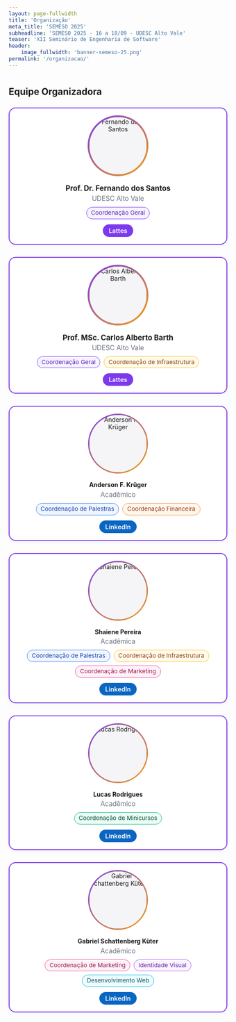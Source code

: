 ```yaml
---
layout: page-fullwidth
title: 'Organização'
meta_title: 'SEMESO 2025'
subheadline: 'SEMESO 2025 - 16 a 18/09 - UDESC Alto Vale'
teaser: 'XII Seminário de Engenharia de Software'
header:
    image_fullwidth: 'banner-semeso-25.png'
permalink: '/organizacao/'
---
```


<style>
:root{
  --accent-purple:#7c3aed;
  --accent-orange:#f59e0b;
}

.org-grid{
  display:grid;
  grid-template-columns: repeat( auto-fit, minmax(240px,1fr) );
  gap:28px;
  margin:24px 0 40px;
}

/* card */
.org-card{
  display:flex; flex-direction:column; align-items:center; text-align:center;
  padding:16px 14px;
  border-radius:16px;
  background:#fff;
  border:2px solid var(--accent-purple);
  box-shadow:0 2px 10px rgba(0,0,0,.05);
  transition:transform .2s ease, box-shadow .2s ease, border-color .6s ease;;
}
.org-card:hover{ 
  transform:translateY(-10px); 
  box-shadow:0 6px 18px rgba(0,0,0,.08); 
  border:2px solid #ff4800ff; 
}

/* avatar */
.org-avatar{
  width:132px; height:132px; margin:0 0 12px;
  border-radius:999px; overflow:hidden; padding:3px;
  background:linear-gradient(135deg,var(--accent-purple),var(--accent-orange));
}
.org-avatar img{ width:100%; height:100%; object-fit:cover; border-radius:999px; background:#f5f5f7; }

/* textos */
.org-name{ font-weight:700; line-height:1.2; margin:6px 0 4px; }
.org-meta{ font-size:.95rem; color:#6b7280; }

/* roles (badges) */
.org-roles{
  display:flex; justify-content:center; gap:8px; flex-wrap:wrap;
  margin:10px 0 12px;
}
/* roles (badges) */
.role-badge{
  font-size:.85rem; line-height:1;
  padding:6px 10px; border-radius:999px;
  border:1px solid #e5e7eb; background:#fafafa; color:#374151;
  white-space:nowrap;
}

/* cores por tipo */
.role-badge.lead { border-color:var(--accent-purple); background:#f5f3ff; color:#5b21b6; }
.role-badge.ops  { border-color:#fbbf24; background:#fffbeb; color:#92400e; }
.role-badge.talks { border-color:#3b82f6; background:#eff6ff; color:#1e40af; }
.role-badge.marketing { border-color:#ec4899; background:#fdf2f8; color:#9d174d; }
.role-badge.courses { border-color:#10b981; background:#ecfdf5; color:#064e3b; }
.role-badge.finance { border-color:#fb923c; background:#fff7ed; color:#9a3412; }
.role-badge.design { border-color:#a855f7; background:#faf5ff; color:#6b21a8; }
.role-badge.dev { border-color:#06b6d4; background:#ecfeff; color:#164e63; }

/* links */
.org-links {
  display: flex;
  justify-content: center;
  gap: 10px;
  flex-wrap: wrap;
}
.org-link {
  display: inline-block;
  font-size: .9rem;
  padding: 6px 14px;
  border-radius: 999px;
  text-decoration: none;
  font-weight: 600;
  color: #fff;
  transition: transform .2s ease, box-shadow .2s ease, background-color .3s ease;
}

.org-link.lattes { background-color: #7c3aed; } 
.org-link.linkedin { background-color: #0a66c2; } 


.org-link:hover {
  transform: scale(1.08);
  box-shadow: 0 4px 14px rgba(41, 41, 41, 0.25);
}

.org-card.is-lead .org-avatar{ padding:4px; }
.org-card.is-lead .org-name{ font-size:1.05rem; }

.org-section{ margin:40px 0 16px; }

/* estado base */
.org-links .org-link,
.org-links .org-link:link,
.org-links .org-link:visited {
  color: #fff !important;
  border: none !important;
  text-decoration: none !important;
  box-shadow: none !important;
}

/* hover e clique */
.org-links .org-link:hover,
.org-links .org-link:active {
  color: #fff !important;
  border: none !important;
  text-decoration: none !important;
  box-shadow: none !important;
  filter: brightness(0.95); /* escurece um pouco o fundo */
}

/* foco via teclado */
.org-links .org-link:focus-visible {
  outline: 2px solid #fff;
  outline-offset: 2px;
}

/* personalização por rede no hover */
.org-links .org-link.lattes:hover {
  background-color: #6a2ed6; 
}

.org-links .org-link.linkedin:hover {
  background-color: #0a5aad; 
}
</style>

[fds]: http://lattes.cnpq.br/9532186865794326
[cab]: http://lattes.cnpq.br/4906389456471521
[lucas_rodrigues]: https://www.linkedin.com/in/lrodrigues21/
[anderson_kruger]: https://www.linkedin.com/in/fkruger-anderson/
[gabriel_kuter]: https://www.linkedin.com/in/gabriel-k%C3%BCter/?originalSubdomain=br
[shaiene_pereira]: https://www.linkedin.com/in/shaiene-pereira-183965203/?original_referer=https%3A%2F%2Fwww%2Egoogle%2Ecom%2F&originalSubdomain=br

<h2 class="org-section">Equipe Organizadora</h2>
<div class="org-grid">

  <!-- Fernando -->
  <div class="org-card is-lead">
    <div class="org-avatar">
      <img src="{{ '/images/fernando_santos.jpg' | relative_url }}" alt="Fernando dos Santos">
    </div>
    <div class="org-name">Prof. Dr. Fernando dos Santos</div>
    <div class="org-meta">UDESC Alto Vale</div>
    <div class="org-roles">
      <span class="role-badge lead">Coordenação Geral</span>
      <!-- adicione mais funções se necessário -->
    </div>
    <div class="org-links">
      <a class="org-link lattes" href="http://lattes.cnpq.br/9532186865794326" target="_blank">Lattes</a>
    </div>
  </div>
  <!-- Carlos -->
  <div class="org-card is-lead">
    <div class="org-avatar">
      <img src="{{ '/images/carlos_barth.jpg' | relative_url }}" alt="Carlos Alberto Barth">
    </div>
    <div class="org-name">Prof. MSc. Carlos Alberto Barth</div>
    <div class="org-meta">UDESC Alto Vale</div>
    <div class="org-roles">
      <span class="role-badge lead">Coordenação Geral</span>
      <span class="role-badge ops">Coordenação de Infraestrutura</span>
    </div>
    <div class="org-links">
      <a class="org-link lattes" href="http://lattes.cnpq.br/4906389456471521" target="_blank">Lattes</a>
    </div>
  </div>
  <!-- Anderson -->
  <div class="org-card">
    <div class="org-avatar">
      <img src="{{ '/images/anderson_kruger.jpg' | relative_url }}" alt="Anderson F. Krüger">
    </div>
    <div class="org-name">Anderson F. Krüger</div>
    <div class="org-meta">Acadêmico</div>
    <div class="org-roles">
      <span class="role-badge talks">Coordenação de Palestras</span>
      <span class="role-badge finance">Coordenação Financeira</span>
    </div>
    <div class="org-links">
      <a class="org-link linkedin" href="https://www.linkedin.com/in/fkruger-anderson/" target="_blank">LinkedIn</a>
    </div>

  </div>

  <!-- Shaiene -->
  <div class="org-card">
    <div class="org-avatar">
      <img src="{{ '/images/shaiene_pereira.jpg' | relative_url }}" alt="Shaiene Pereira">
    </div>
    <div class="org-name">Shaiene Pereira</div>
    <div class="org-meta">Acadêmica</div>
    <div class="org-roles">
      <span class="role-badge talks">Coordenação de Palestras</span>
      <span class="role-badge ops">Coordenação de Infraestrutura</span>
      <span class="role-badge marketing">Coordenação de Marketing</span>
    </div>
    <div class="org-links">
      <a class="org-link linkedin" href="https://www.linkedin.com/in/shaiene-pereira-183965203/" target="_blank">LinkedIn</a>
    </div>

  </div>

  <!-- Lucas -->
  <div class="org-card">
    <div class="org-avatar">
      <img src="{{ '/images/lucas_rodrigues.jpg' | relative_url }}" alt="Lucas Rodrigues">
    </div>
    <div class="org-name">Lucas Rodrigues</div>
    <div class="org-meta">Acadêmico</div>
    <div class="org-roles">
      <span class="role-badge courses">Coordenação de Minicursos</span>
    </div>
    <div class="org-links">
      <a class="org-link linkedin" href="https://www.linkedin.com/in/lrodrigues21/" target="_blank">LinkedIn</a>
    </div>
  </div>

  <!-- Gabriel -->
  <div class="org-card">
    <div class="org-avatar">
      <img src="{{ '/images/gabriel_kuter.png' | relative_url }}" alt="Gabriel Schattenberg Küter">
    </div>
    <div class="org-name">Gabriel Schattenberg Küter</div>
    <div class="org-meta">Acadêmico</div>
    <div class="org-roles">
      <span class="role-badge marketing">Coordenação de Marketing</span>
      <span class="role-badge design">Identidade Visual</span>
      <span class="role-badge dev">Desenvolvimento Web</span>
    </div>
    <div class="org-links">
      <a class="org-link linkedin" href="https://www.linkedin.com/in/gabriel-k%C3%BCter/?originalSubdomain=br" target="_blank">LinkedIn</a>
    </div>
  </div>
</div>
